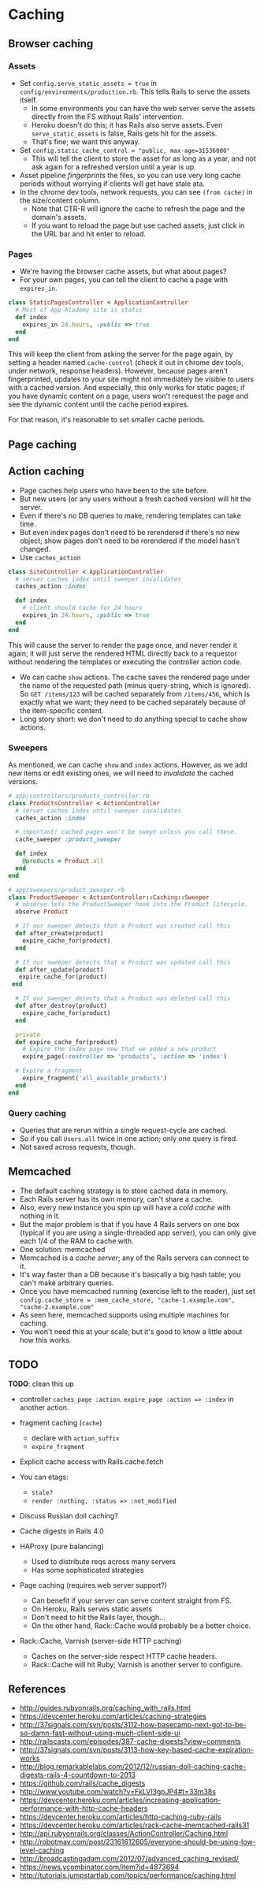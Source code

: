 # Caching

## Browser caching

### Assets

* Set `config.serve_static_assets = true` in
  `config/environments/production.rb`. This tells Rails to serve the
  assets itself.
    * In some environments you can have the web server serve the
      assets directly from the FS without Rails' intervention.
    * Heroku doesn't do this; it has Rails also serve assets. Even
      `serve_static_assets` is false, Rails gets hit for the assets.
    * That's fine; we want this anyway.
* Set `config.static_cache_control = "public, max-age=31536000"`
    * This will tell the client to store the asset for as long as a
      year, and not ask again for a refreshed version until a year is
      up.
* Asset pipeline *fingerprints* the files, so you can use very long
  cache periods without worrying if clients will get have stale ata.
* In the chrome dev tools, network requests, you can see `(from
  cache)` in the size/content column.
    * Note that CTR-R will ignore the cache to refresh the page and
      the domain's assets.
    * If you want to reload the page but use cached assets, just click
      in the URL bar and hit enter to reload.

### Pages

* We're having the browser cache assets, but what about pages?
* For your own pages, you can tell the client to cache a page with
  `expires_in`.

```ruby
class StaticPagesController < ApplicationController
  # Most of App Academy site is static
  def index
    expires_in 24.hours, :public => true
  end
end
```

This will keep the client from asking the server for the page again,
by setting a header named `cache-control` (check it out in chrome dev
tools, under network, response headers). However, because pages aren't
fingerprinted, updates to your site might not immediately be visible
to users with a cached version. And especially, this only works for
static pages; if you have dynamic content on a page, users won't
rerequest the page and see the dynamic content until the cache period
expires.

For that reason, it's reasonable to set smaller cache periods.

## Page caching

## Action caching

* Page caches help users who have been to the site before.
* But new users (or any users without a fresh cached version) will hit
  the server.
* Even if there's no DB queries to make, rendering templates can take
  time.
* But even index pages don't need to be rerendered if there's no new
  object; show pages don't need to be rerendered if the model hasn't
  changed.
* Use `caches_action`

```ruby
class SiteController < ApplicationController
  # server caches index until sweeper invalidates
  caches_action :index

  def index
    # client should cache for 24 hours
    expires_in 24.hours, :public => true
  end
end
```

This will cause the server to render the page once, and never render
it again; it will just serve the rendered HTML directly back to a
requestor without rendering the templates or executing the controller
action code.

* We can cache `show` actions. The cache saves the rendered page under
  the name of the requested path (minus query-string, which is
  ignored). So `GET /items/123` will be cached separately from
  `/items/456`, which is exactly what we want; they need to be cached
  separately because of the item-specific content.
* Long story short: we don't need to do anything special to cache show
  actions.

### Sweepers

As mentioned, we can cache `show` and `index` actions. However, as we
add new items or edit existing ones, we will need to *invalidate* the
cached versions.

```ruby
# app/controllers/products_controller.rb
class ProductsController < ActionController
  # server caches index until sweeper invalidates
  caches_action :index

  # important! cached pages won't be swept unless you call these.
  cache_sweeper :product_sweeper

  def index
    @products = Product.all
  end
end

# app/sweepers/product_sweeper.rb
class ProductSweeper < ActionController::Caching::Sweeper
  # observe lets the ProductSweeper hook into the Product lifecycle.
  observe Product

  # If our sweeper detects that a Product was created call this
  def after_create(product)
    expire_cache_for(product)
  end

  # If our sweeper detects that a Product was updated call this
  def after_update(product)
   expire_cache_for(product)
 end

  # If our sweeper detects that a Product was deleted call this
  def after_destroy(product)
    expire_cache_for(product)
  end

  private
  def expire_cache_for(product)
    # Expire the index page now that we added a new product
    expire_page(:controller => 'products', :action => 'index')

  # Expire a fragment
    expire_fragment('all_available_products')
  end
end
```

### Query caching

* Queries that are rerun within a single request-cycle are cached.
* So if you call `Users.all` twice in one action; only one query is
  fired.
* Not saved across requests, though.

## Memcached

* The default caching strategy is to store cached data in memory.
* Each Rails server has its own memory, can't share a cache.
* Also, every new instance you spin up will have a *cold cache* with
  nothing in it.
* But the major problem is that if you have 4 Rails servers on one box
  (typical if you are using a single-threaded app server), you can
  only give each 1/4 of the RAM to cache with.
* One solution: memcached
* Memcached is a *cache server*; any of the Rails servers can connect
  to it.
* It's way faster than a DB because it's basically a big hash table;
  you can't make arbitrary queries.
* Once you have memcached running (exercise left to the reader), just
  set `config.cache_store = :mem_cache_store, "cache-1.example.com",
  "cache-2.example.com"`
* As seen here, memcached supports using multiple machines for
  caching.
* You won't need this at your scale, but it's good to know a little
  about how this works.

## TODO

**TODO**: clean this up

* controller `caches_page :action`. `expire_page :action => :index` in
  another action.
* fragment caching (`cache`)
    * declare with `action_suffix`
    * `expire_fragment`
* Explicit cache access with Rails.cache.fetch
* You can etags:
    * `stale?`
    * `render :nothing, :status => :not_modified`
* Discuss Russian doll caching?
* Cache digests in Rails 4.0

* HAProxy (pure balancing)
    * Used to distribute reqs across many servers
    * Has some sophisticated strategies
* Page caching (requires web server support?)
    * Can benefit if your server can serve content straight from FS.
    * On Heroku, Rails serves static assets
    * Don't need to hit the Rails layer, though...
    * On the other hand, Rack::Cache would probably be a better
      choice.
* Rack::Cache, Varnish (server-side HTTP caching)
    * Caches on the server-side respect HTTP cache headers.
    * Rack::Cache will hit Ruby; Varnish is another server to
      configure.

## References

* http://guides.rubyonrails.org/caching_with_rails.html
* https://devcenter.heroku.com/articles/caching-strategies
* http://37signals.com/svn/posts/3112-how-basecamp-next-got-to-be-so-damn-fast-without-using-much-client-side-ui
* http://railscasts.com/episodes/387-cache-digests?view=comments
* http://37signals.com/svn/posts/3113-how-key-based-cache-expiration-works
* http://blog.remarkablelabs.com/2012/12/russian-doll-caching-cache-digests-rails-4-countdown-to-2013
* https://github.com/rails/cache_digests
* http://www.youtube.com/watch?v=FkLVl3gpJP4#t=33m38s
* https://devcenter.heroku.com/articles/increasing-application-performance-with-http-cache-headers
* https://devcenter.heroku.com/articles/http-caching-ruby-rails
* https://devcenter.heroku.com/articles/rack-cache-memcached-rails31
* http://api.rubyonrails.org/classes/ActionController/Caching.html
* http://robotmay.com/post/23161612605/everyone-should-be-using-low-level-caching
* http://broadcastingadam.com/2012/07/advanced_caching_revised/
* https://news.ycombinator.com/item?id=4873694
* http://tutorials.jumpstartlab.com/topics/performance/caching.html
